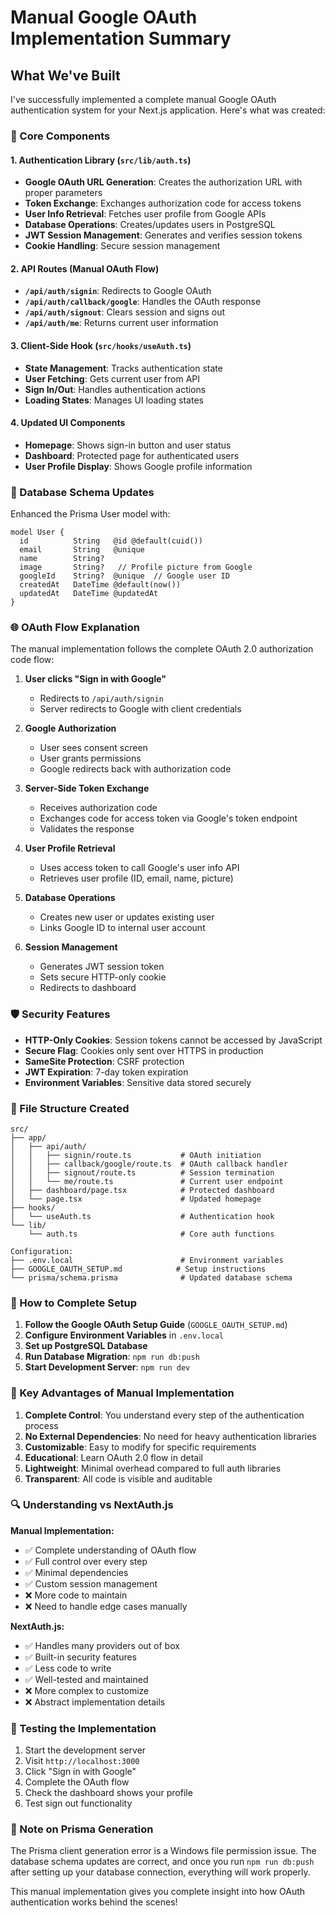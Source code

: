 # Manual Google OAuth Implementation Summary

## What We've Built

I've successfully implemented a complete manual Google OAuth authentication system for your Next.js application. Here's what was created:

### 🔧 Core Components

#### 1. **Authentication Library** (`src/lib/auth.ts`)
- **Google OAuth URL Generation**: Creates the authorization URL with proper parameters
- **Token Exchange**: Exchanges authorization code for access tokens
- **User Info Retrieval**: Fetches user profile from Google APIs
- **Database Operations**: Creates/updates users in PostgreSQL
- **JWT Session Management**: Generates and verifies session tokens
- **Cookie Handling**: Secure session management

#### 2. **API Routes** (Manual OAuth Flow)
- **`/api/auth/signin`**: Redirects to Google OAuth
- **`/api/auth/callback/google`**: Handles the OAuth response
- **`/api/auth/signout`**: Clears session and signs out
- **`/api/auth/me`**: Returns current user information

#### 3. **Client-Side Hook** (`src/hooks/useAuth.ts`)
- **State Management**: Tracks authentication state
- **User Fetching**: Gets current user from API
- **Sign In/Out**: Handles authentication actions
- **Loading States**: Manages UI loading states

#### 4. **Updated UI Components**
- **Homepage**: Shows sign-in button and user status
- **Dashboard**: Protected page for authenticated users
- **User Profile Display**: Shows Google profile information

### 🔐 Database Schema Updates

Enhanced the Prisma User model with:
```prisma
model User {
  id          String   @id @default(cuid())
  email       String   @unique
  name        String?
  image       String?   // Profile picture from Google
  googleId    String?  @unique  // Google user ID
  createdAt   DateTime @default(now())
  updatedAt   DateTime @updatedAt
}
```

### 🌐 OAuth Flow Explanation

The manual implementation follows the complete OAuth 2.0 authorization code flow:

1. **User clicks "Sign in with Google"**
   - Redirects to `/api/auth/signin`
   - Server redirects to Google with client credentials

2. **Google Authorization**
   - User sees consent screen
   - User grants permissions
   - Google redirects back with authorization code

3. **Server-Side Token Exchange**
   - Receives authorization code
   - Exchanges code for access token via Google's token endpoint
   - Validates the response

4. **User Profile Retrieval**
   - Uses access token to call Google's user info API
   - Retrieves user profile (ID, email, name, picture)

5. **Database Operations**
   - Creates new user or updates existing user
   - Links Google ID to internal user account

6. **Session Management**
   - Generates JWT session token
   - Sets secure HTTP-only cookie
   - Redirects to dashboard

### 🛡️ Security Features

- **HTTP-Only Cookies**: Session tokens cannot be accessed by JavaScript
- **Secure Flag**: Cookies only sent over HTTPS in production
- **SameSite Protection**: CSRF protection
- **JWT Expiration**: 7-day token expiration
- **Environment Variables**: Sensitive data stored securely

### 📁 File Structure Created

```
src/
├── app/
│   ├── api/auth/
│   │   ├── signin/route.ts           # OAuth initiation
│   │   ├── callback/google/route.ts  # OAuth callback handler
│   │   ├── signout/route.ts          # Session termination
│   │   └── me/route.ts               # Current user endpoint
│   ├── dashboard/page.tsx            # Protected dashboard
│   └── page.tsx                      # Updated homepage
├── hooks/
│   └── useAuth.ts                    # Authentication hook
└── lib/
    └── auth.ts                       # Core auth functions

Configuration:
├── .env.local                        # Environment variables
├── GOOGLE_OAUTH_SETUP.md            # Setup instructions
└── prisma/schema.prisma              # Updated database schema
```

### 🚀 How to Complete Setup

1. **Follow the Google OAuth Setup Guide** (`GOOGLE_OAUTH_SETUP.md`)
2. **Configure Environment Variables** in `.env.local`
3. **Set up PostgreSQL Database**
4. **Run Database Migration**: `npm run db:push`
5. **Start Development Server**: `npm run dev`

### 🎯 Key Advantages of Manual Implementation

1. **Complete Control**: You understand every step of the authentication process
2. **No External Dependencies**: No need for heavy authentication libraries
3. **Customizable**: Easy to modify for specific requirements
4. **Educational**: Learn OAuth 2.0 flow in detail
5. **Lightweight**: Minimal overhead compared to full auth libraries
6. **Transparent**: All code is visible and auditable

### 🔍 Understanding vs NextAuth.js

**Manual Implementation:**
- ✅ Complete understanding of OAuth flow
- ✅ Full control over every step
- ✅ Minimal dependencies
- ✅ Custom session management
- ❌ More code to maintain
- ❌ Need to handle edge cases manually

**NextAuth.js:**
- ✅ Handles many providers out of box
- ✅ Built-in security features
- ✅ Less code to write
- ✅ Well-tested and maintained
- ❌ More complex to customize
- ❌ Abstract implementation details

### 🧪 Testing the Implementation

1. Start the development server
2. Visit `http://localhost:3000`
3. Click "Sign in with Google"
4. Complete the OAuth flow
5. Check the dashboard shows your profile
6. Test sign out functionality

### 🐛 Note on Prisma Generation

The Prisma client generation error is a Windows file permission issue. The database schema updates are correct, and once you run `npm run db:push` after setting up your database connection, everything will work properly.

This manual implementation gives you complete insight into how OAuth authentication works behind the scenes!